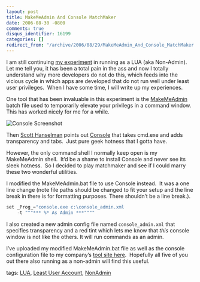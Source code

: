 ```yaml
---
layout: post
title: MakeMeAdmin And Console MatchMaker
date: 2006-08-30 -0800
comments: true
disqus_identifier: 16199
categories: []
redirect_from: "/archive/2006/08/29/MakeMeAdmin_And_Console_MatchMaker.aspx/"
---
```


I am still continuing [my
experiment](https://haacked.com/archive/2006/04/28/YouveBeenHaacked1KTimes.aspx "My 1000th post")
in running as a LUA (aka Non-Admin).  Let me tell you, it has been a
total pain in the ass and now I totally understand why more developers
do not do this, which feeds into the vicious cycle in which apps are
developed that do not run well under least user privileges.  When I have
some time, I will write up my experiences.

One tool that has been invaluable in this experiment is the
[MakeMeAdmin](http://blogs.msdn.com/aaron_margosis/archive/2004/07/24/193721.aspx "MakeMeAdmin - temporary admin for your limited user account")
batch file used to temporarily elevate your privilegs in a command
window.  This has worked nicely for me for a while.

![Console
Screenshot](https://haacked.com/images/haacked_com/WindowsLiveWriter/MakeMeAdminAndConsole_A6BC/MakeMeAdminConsole4.gif)

Then [Scott Hanselman](http://computerzen.com/blog/) points out
[Console](http://www.hanselman.com/blog/ABetterPROMPTForCMDEXEOrCoolPromptEnvironmentVariablesAndANiceTransparentMultiprompt.aspx "A Better Prompt")
that takes cmd.exe and adds transparency and tabs.  Just pure geek
hotness that I gotta have.

However, the only command shell I normally keep open is my MakeMeAdmin
shell.  It’d be a shame to install Console and never see its sleek
hotness.  So I decided to play matchmaker and see if I could marry these
two wonderful utilities.

I modified the MakeMeAdmin.bat file to use Console instead.  It was a
one line change (note file paths should be changed to fit your setup and
the line break in there is for formatting purposes. There shouldn’t be a
line break.).

```csharp
set _Prog_="console.exe c:\console_admin.xml 
    -t """*** %* As Admin ***""""
```

I also created a new admin config file named `console_admin.xml` that
specifies transparency and a red tint which lets me know that *this*
console window is not like the others. It will run commands as an admin.

I’ve uploaded my modified MakeMeAdmin.bat file as well as the console
configuration file to my company’s [tool site
here](http://tools.veloc-it.com/tabid/58/grm2id/11/Default.aspx "Tools Tools Tools for Developers Developers Developers"). 
Hopefully all five of you out there also running as a non-admin will
find this useful.

tags: [LUA](http://technorati.com/tag/LUA), [Least User
Account](http://technorati.com/tag/Least+User+Account),
[NonAdmin](http://technorati.com/tag/NonAdmin)

